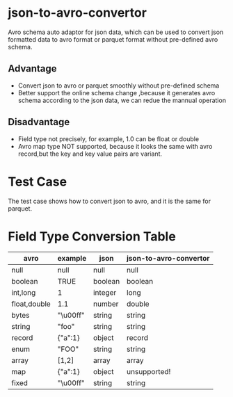 # json-to-avro-convertor
Avro schema auto adaptor for json data, which can be used to convert json formatted data to avro format or parquet format without pre-defined avro schema.

## Advantage
* Convert json to avro or parquet smoothly without pre-defined schema
* Better support the online schema change ,because it generates avro schema according to the json data, we can redue the mannual operation

## Disadvantage
* Field type not precisely, for example, 1.0 can be float or double 
* Avro map type NOT supported, because it looks the same with avro record,but the key and key value pairs are variant.


# Test Case
The test case shows how to convert json to avro, and it is the same for parquet.


# Field Type Conversion Table
avro |example |json | json-to-avro-convertor
---|---|---|---
null | null | null| null
boolean | TRUE| boolean| boolean 
int,long | 1 | integer| long
float,double | 1.1| number| double
bytes | "\u00ff" | string | string
string| "foo" |string| string
record | {"a":1}| object| record 
enum | "FOO" | string| string
array | [1,2]| array | array
map | {"a":1} | object | unsupported!
fixed | "\u00ff" | string | string 


